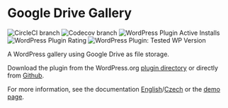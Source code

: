 # Google Drive Gallery

![CircleCI branch](https://img.shields.io/circleci/project/github/skaut/skaut-google-drive-gallery/master.svg) ![Codecov branch](https://img.shields.io/codecov/c/github/skaut/skaut-google-drive-gallery/master.svg) ![WordPress Plugin Active Installs](https://img.shields.io/wordpress/plugin/installs/skaut-google-drive-gallery.svg) ![WordPress Plugin Rating](https://img.shields.io/wordpress/plugin/rating/skaut-google-drive-gallery.svg) ![WordPress Plugin: Tested WP Version](https://img.shields.io/wordpress/plugin/tested/skaut-google-drive-gallery.svg)

A WordPress gallery using Google Drive as file storage.

Download the plugin from the WordPress.org [plugin directory](https://wordpress.org/plugins/skaut-google-drive-gallery/) or directly from [Github](https://github.com/skaut/skaut-google-drive-gallery/releases).

For more information, see the documentation [English](https://napoveda.skaut.cz/dobryweb/en-skaut-google-drive-gallery)/[Czech](https://napoveda.skaut.cz/dobryweb/cs-skaut-google-drive-gallery) or the [demo page](https://demo-skaut-google-drive-gallery.skauting.cz/).

